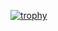 [![trophy](https://github-profile-trophy.vercel.app/?username=sudo-nick16)](https://github.com/ryo-ma/github-profile-trophy)
